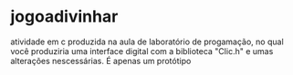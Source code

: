 # jogoadivinhar
atividade em c produzida na aula de laboratório de progamação, no qual você produziria uma interface digital com a biblioteca "Clic.h" e umas alterações nescessárias. É apenas um protótipo

